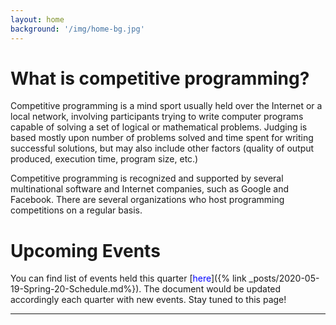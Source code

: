 ```yaml
---
layout: home
background: '/img/home-bg.jpg'
---
```

# What is competitive programming?
Competitive programming is a mind sport usually held over the Internet or a local network, involving participants trying to write computer programs capable of solving a set of logical or mathematical problems. Judging is based mostly upon number of problems solved and time spent for writing successful solutions, but may also include other factors (quality of output produced, execution time, program size, etc.)

Competitive programming is recognized and supported by several multinational software and Internet companies, such as Google and Facebook. There are several organizations who host programming competitions on a regular basis.

# Upcoming Events

You can find list of events held this quarter [<span style = "color:blue">here</span>]({% link _posts/2020-05-19-Spring-20-Schedule.md%}). The document would be updated accordingly each quarter with new events. Stay tuned to this page!

----
